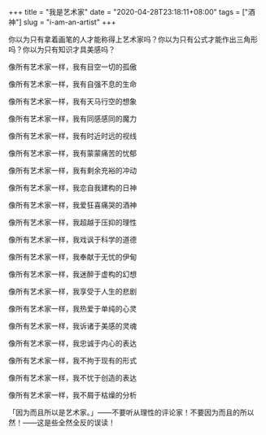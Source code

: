 +++
title = "我是艺术家"
date = "2020-04-28T23:18:11+08:00"
tags = ["酒神"]
slug = "i-am-an-artist"
+++

你以为只有拿着画笔的人才能称得上艺术家吗？你以为只有公式才能作出三角形吗？你以为只有知识才具美感吗？

像所有艺术家一样，我有目空一切的孤傲

像所有艺术家一样，我有自强不息的生命

像所有艺术家一样，我有天马行空的想象

像所有艺术家一样，我有同感感同的魔力

像所有艺术家一样，我有时近时远的视线

像所有艺术家一样，我有蒙蒙痛苦的忧郁

像所有艺术家一样，我有剩余充裕的冲动

像所有艺术家一样，我恋自我建构的日神

像所有艺术家一样，我爱狂喜痛哭的酒神

像所有艺术家一样，我超越于压抑的理性

像所有艺术家一样，我戏讽于科学的道德

像所有艺术家一样，我奉献于无忧的伊甸

像所有艺术家一样，我迷醉于虚构的幻想

像所有艺术家一样，我享受于人生的悲剧

像所有艺术家一样，我热爱于单纯的心灵

像所有艺术家一样，我诉诸于美感的灵魂

像所有艺术家一样，我忠诚于内心的表达

像所有艺术家一样，我不拘于现有的形式

像所有艺术家一样，我不忧于创造的表达

像所有艺术家一样，我不屑于枯燥的分析

<p style="text-indent:0">「因为而且所以是艺术家。」——不要听从理性的评论家！不要因为而且的所以然！——这是些全然全反的误读！</p>
